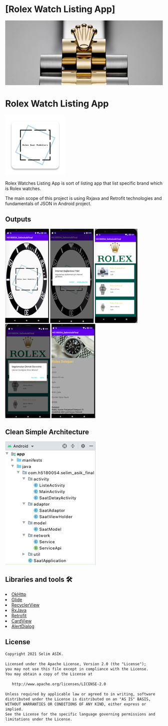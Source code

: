 #  [Rolex Watch Listing App]

<p align="center">
<img src="https://github.com/SelimAsik34/h5180054selimasik/blob/main/extra_files/rolex_clips.jpg"/>
</p>

# Rolex Watch Listing App
![appicon](https://github.com/SelimAsik34/h5180054selimasik/blob/main/extra_files/ic_launcher.png)

 Rolex Watches Listing App is sort of listing app that list specific brand which is Rolex watches.

The main scope of this project is using Rxjava and Retrofit technologies and fundamentals of JSON in Android project.

<h2 id="Screens">Outputs</h2>
<p>
  <img height= "300"  src="https://github.com/SelimAsik34/h5180054selimasik/blob/main/extra_files/SplashScreen.png" alt="SS4" />
  <img height= "300"  src="https://github.com/SelimAsik34/h5180054selimasik/blob/main/extra_files/InternetDialog.png" alt="SS4"/>
  <img height= "300"  src="https://github.com/SelimAsik34/h5180054selimasik/blob/main/extra_files/AnaEkran.png" alt="SS4" />
  <img height= "300"  src="https://github.com/SelimAsik34/h5180054selimasik/blob/main/extra_files/ÇıkışDialog.png" alt="SS4" />
  <img height= "300"  src="https://github.com/SelimAsik34/h5180054selimasik/blob/main/extra_files/DetayEkranı.png" alt="SS5" />

</p>

## Clean Simple Architecture
![Architecture](https://github.com/SelimAsik34/h5180054selimasik/blob/main/extra_files/Model%20yapısı.png)

## Libraries and tools 🛠
<li><a href="https://github.com/square/okhttp">OkHttp</a></li>
<li><a href="https://github.com/bumptech/glide">Glide</a></li>
<li><a href="https://developer.android.com/jetpack/androidx/releases/recyclerview?hl=en">RecyclerView</a></li>
<li><a href="https://github.com/ReactiveX/RxJava">RxJava</a></li>
<li><a href="https://github.com/square/retrofit">Retrofit</a></li>
<li><a href="https://developer.android.com/jetpack/androidx/releases/cardview">CardView</a></li>
<li><a href="https://developer.android.com/reference/android/app/AlertDialog">AlertDialog</a></li>



License
--------


    Copyright 2021 Selim ASİK.

    Licensed under the Apache License, Version 2.0 (the "License");
    you may not use this file except in compliance with the License.
    You may obtain a copy of the License at

       http://www.apache.org/licenses/LICENSE-2.0

    Unless required by applicable law or agreed to in writing, software
    distributed under the License is distributed on an "AS IS" BASIS,
    WITHOUT WARRANTIES OR CONDITIONS OF ANY KIND, either express or implied.
    See the License for the specific language governing permissions and
    limitations under the License.
